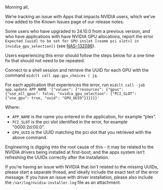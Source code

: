 
Morning all,

We’re tracking an issue with Apps that impacts NVIDIA users, which we’ve now added to the Known Issues page of our release notes.

Some users who have upgraded to 24.10.0 from a previous version, and who have applications with have NVIDIA GPU allocations, report the error `Expected [uuid] to be set for GPU inslot [<some pci slot>] in [nvidia_gpu_selection])` (see [NAS-132086](https://ixsystems.atlassian.net/browse/NAS-132086)).

Users experiencing this error should follow the steps below for a one time fix that should not need to be repeated.

Connect to a shell session and retrieve the UUID for each GPU with the command `midclt call app.gpu_choices | jq`.

For each application that experiences the error, run `midclt call -job app.update APP_NAME '{"values": {"resources": {"gpus": {"use_all_gpus": false, "nvidia_gpu_selection": {"PCI_SLOT": {"use_gpu": true, "uuid": "GPU_UUID"}}}}}}'`

Where:

- `APP_NAME` is the name you entered in the application, for example “plex”.
- `PCI_SLOT` is the pci slot identified in the error, for example "0000:2d:00.0”.
- `GPU_UUID` is the UUID matching the pci slot that you retrieved with the above command.

Engineering is digging into the root cause of this - it may be related to the NVIDIA drivers being installed at first-boot, and the apps system isn’t refreshing the UUIDs correctly after the installation.

If you’re having an issue with NVIDIA that *isn’t* related to the missing UUIDs, please start a separate thread, and ideally include the exact text of the error message. If you have an issue with driver installation, please also include the `/var/log/nvidia-installer.log` file as an attachment.
